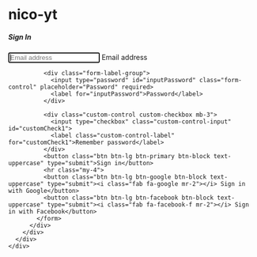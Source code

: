 # nico-yt
<body>
  <div class="container">
    <div class="row">
      <div class="col-sm-9 col-md-7 col-lg-5 mx-auto">
        <div class="card card-signin my-5">
          <div class="card-body">
            <h5 class="card-title text-center">Sign In</h5>
            <form class="form-signin">
              <div class="form-label-group">
                <input type="email" id="inputEmail" class="form-control" placeholder="Email address" required autofocus>
                <label for="inputEmail">Email address</label>
              </div>

              <div class="form-label-group">
                <input type="password" id="inputPassword" class="form-control" placeholder="Password" required>
                <label for="inputPassword">Password</label>
              </div>

              <div class="custom-control custom-checkbox mb-3">
                <input type="checkbox" class="custom-control-input" id="customCheck1">
                <label class="custom-control-label" for="customCheck1">Remember password</label>
              </div>
              <button class="btn btn-lg btn-primary btn-block text-uppercase" type="submit">Sign in</button>
              <hr class="my-4">
              <button class="btn btn-lg btn-google btn-block text-uppercase" type="submit"><i class="fab fa-google mr-2"></i> Sign in with Google</button>
              <button class="btn btn-lg btn-facebook btn-block text-uppercase" type="submit"><i class="fab fa-facebook-f mr-2"></i> Sign in with Facebook</button>
            </form>
          </div>
        </div>
      </div>
    </div>
  </div>
</body>
